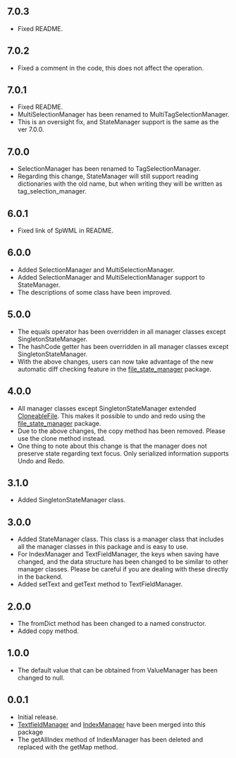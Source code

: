 ## 7.0.3

* Fixed README.

## 7.0.2

* Fixed a comment in the code, this does not affect the operation.

## 7.0.1

* Fixed README.
* MultiSelectionManager has been renamed to MultiTagSelectionManager.
* This is an oversight fix, and StateManager support is the same as the ver 7.0.0.

## 7.0.0

* SelectionManager has been renamed to TagSelectionManager.
* Regarding this change, StateManager will still support reading dictionaries with the old name, but when writing they will be written as tag_selection_manager.

## 6.0.1

* Fixed link of SpWML in README.

## 6.0.0

* Added SelectionManager and MultiSelectionManager.
* Added SelectionManager and MultiSelectionManager support to StateManager.
* The descriptions of some class have been improved.

## 5.0.0

* The equals operator has been overridden in all manager classes except SingletonStateManager.
* The hashCode getter has been overridden in all manager classes except SingletonStateManager.
* With the above changes, users can now take advantage of the new automatic diff checking feature in the [file_state_manager](https://pub.dev/packages/file_state_manager) package.

## 4.0.0

* All manager classes except SingletonStateManager extended [CloneableFile](https://github.com/MasahideMori-SimpleAppli/file_state_manager/blob/main/lib/src/cloneable_file.dart). This makes it possible to undo and redo using the [file_state_manager](https://pub.dev/packages/file_state_manager) package.
* Due to the above changes, the copy method has been removed. Please use the clone method instead.
* One thing to note about this change is that the manager does not preserve state regarding text focus. Only serialized information supports Undo and Redo.

## 3.1.0

* Added SingletonStateManager class.

## 3.0.0

* Added StateManager class. This class is a manager class that includes all the manager classes in this package and is easy to use.
* For IndexManager and TextFieldManager, the keys when saving have changed, and the data structure has been changed to be similar to other manager classes. Please be careful if you are dealing with these directly in the backend.
* Added setText and getText method to TextFieldManager.

## 2.0.0

* The fromDict method has been changed to a named constructor.
* Added copy method.

## 1.0.0

* The default value that can be obtained from ValueManager has been changed to null.

## 0.0.1

* Initial release.
* [TextfieldManager](https://pub.dev/packages/textfield_manager) and [IndexManager](https://pub.dev/packages/index_manager) have been merged into this package
* The getAllIndex method of IndexManager has been deleted and replaced with the getMap method.
